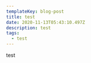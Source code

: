 ```yaml
---
templateKey: blog-post
title: test
date: 2020-11-13T05:43:10.497Z
description: test
tags:
  - test
---
```

test